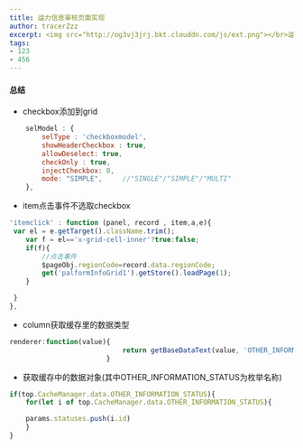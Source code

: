 ```yaml
---
title: 运力信息审核页面实现
author: tracerZzz 
excerpt: <img src="http://og3vj3jrj.bkt.clouddn.com/js/ext.png"></br>运力信息审核页面实现页面的实现思路，具体细节，以及问题总结；
tags: 
- 123
- 456
---
```



#### 总结
 - checkbox添加到grid
```javascript
    selModel : {
        selType : 'checkboxmodel',
        showHeaderCheckbox : true,
        allowDeselect: true,
        checkOnly : true,
        injectCheckbox: 0,
        mode: "SIMPLE",     //"SINGLE"/"SIMPLE"/"MULTI"
    },
```
 - item点击事件不选取checkbox
```javascript
'itemclick' : function (panel, record , item,a,e){
 var el = e.getTarget().className.trim();
    var f = el=='x-grid-cell-inner'?true:false;
    if(f){
        //点击事件
        $pageObj.regionCode=record.data.regionCode;
        get('palformInfoGrid1').getStore().loadPage(1);
    }

 }
},
```
 - column获取缓存里的数据类型
```javascript
renderer:function(value){
                            return getBaseDataText(value, 'OTHER_INFORMATION_STATUS');
                        }
```
 - 获取缓存中的数据对象(其中OTHER_INFORMATION_STATUS为枚举名称)
```javascript
if(top.CacheManager.data.OTHER_INFORMATION_STATUS){
    for(let i of top.CacheManager.data.OTHER_INFORMATION_STATUS){

    params.statuses.push(i.id)
    }
}
```